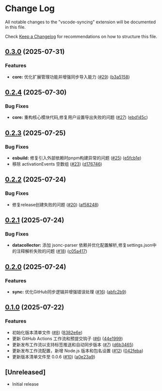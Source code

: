 # Change Log

All notable changes to the "vscode-syncing" extension will be documented in this file.

Check [Keep a Changelog](http://keepachangelog.com/) for recommendations on how to structure this file.

## [0.3.0](https://github.com/sunerpy/vscode-syncing/compare/v0.2.4...v0.3.0) (2025-07-31)


### Features

* **core:** 优化扩展管理功能并增强同步导入能力 ([#29](https://github.com/sunerpy/vscode-syncing/issues/29)) ([b3a5158](https://github.com/sunerpy/vscode-syncing/commit/b3a51581a183be2681858b6566f294d7ae2aac9a))

## [0.2.4](https://github.com/sunerpy/vscode-syncing/compare/v0.2.3...v0.2.4) (2025-07-30)


### Bug Fixes

* **core:** 重构核心模块代码,修复用户设置导出失败的问题 ([#27](https://github.com/sunerpy/vscode-syncing/issues/27)) ([ebd145c](https://github.com/sunerpy/vscode-syncing/commit/ebd145ccfd0b708f93cc20cb73d509aca3e5d12b))

## [0.2.3](https://github.com/sunerpy/vscode-syncing/compare/v0.2.2...v0.2.3) (2025-07-25)


### Bug Fixes

* **esbuild:** 修复引入外部依赖时pnpm构建异常的问题 ([#25](https://github.com/sunerpy/vscode-syncing/issues/25)) ([e5fcb1e](https://github.com/sunerpy/vscode-syncing/commit/e5fcb1e54dac2a6bd2d235037e3e4ff16fce7192))
* 移除 activationEvents 空数组 ([#23](https://github.com/sunerpy/vscode-syncing/issues/23)) ([d176746](https://github.com/sunerpy/vscode-syncing/commit/d176746a24729fa194f1fcb505d5b8ea38bb5034))

## [0.2.2](https://github.com/sunerpy/vscode-syncing/compare/v0.2.1...v0.2.2) (2025-07-24)


### Bug Fixes

* 修复release创建失败的问题 ([#20](https://github.com/sunerpy/vscode-syncing/issues/20)) ([af58248](https://github.com/sunerpy/vscode-syncing/commit/af58248c833c981606342d9f7723e5938d1a5512))

## [0.2.1](https://github.com/sunerpy/vscode-syncing/compare/v0.2.0...v0.2.1) (2025-07-24)


### Bug Fixes

* **datacollector:** 添加 jsonc-parser 依赖并优化配置解析,修复settings.json中的注释解析失败的问题 ([#18](https://github.com/sunerpy/vscode-syncing/issues/18)) ([c05a417](https://github.com/sunerpy/vscode-syncing/commit/c05a417609b6a76157f77a96792a0679d20b1357))

## [0.2.0](https://github.com/sunerpy/vscode-syncing/compare/v0.1.0...v0.2.0) (2025-07-24)


### Features

* **sync:** 优化GitHub同步逻辑并增强错误处理 ([#16](https://github.com/sunerpy/vscode-syncing/issues/16)) ([abfc2b9](https://github.com/sunerpy/vscode-syncing/commit/abfc2b993cb856e2618f330d104fe8086db790ae))

## [0.1.0](https://github.com/sunerpy/vscode-syncing/compare/v0.0.5...v0.1.0) (2025-07-22)


### Features

* 初始化版本清单文件 ([#8](https://github.com/sunerpy/vscode-syncing/issues/8)) ([8382e6e](https://github.com/sunerpy/vscode-syncing/commit/8382e6e1622d106f47d850571190f853e8c15731))
* 更新 GitHub Actions 工作流和预提交钩子 ([#6](https://github.com/sunerpy/vscode-syncing/issues/6)) ([44e1999](https://github.com/sunerpy/vscode-syncing/commit/44e1999d63c4d8741e27f6c6233b328043b1eda1))
* 更新发布工作流以支持标签推送和自动同步版本 ([#7](https://github.com/sunerpy/vscode-syncing/issues/7)) ([d6b3465](https://github.com/sunerpy/vscode-syncing/commit/d6b346567b6b860b1e221803d5995c96cc606618))
* 更新发布工作流配置，新增 Node.js 版本和包名设置 ([#12](https://github.com/sunerpy/vscode-syncing/issues/12)) ([042feba](https://github.com/sunerpy/vscode-syncing/commit/042febac412da7315cf7f469ec0f430ec6052b06))
* 更新版本清单文件至 0.0.6 ([#10](https://github.com/sunerpy/vscode-syncing/issues/10)) ([a0e23a9](https://github.com/sunerpy/vscode-syncing/commit/a0e23a908c492774dff258da0b931c1e9df2ba4c))

## [Unreleased]

- Initial release
